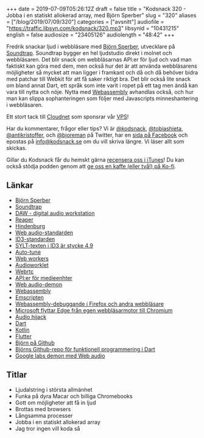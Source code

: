 +++
date = 2019-07-09T05:26:12Z
draft = false
title = "Kodsnack 320 - Jobba i en statiskt allokerad array, med Björn Sperber"
slug = "320"
aliases = ["/blog/2019/07/09/320"]
categories = ["avsnitt"]
audiofile = "https://traffic.libsyn.com/kodsnack/320.mp3"
libsynid = "10431215"
english = false
audiosize = "23405126"
audiolength = "48:42"
+++

Fredrik snackar ljud i webbläsare med [Björn Sperber](https://github.com/spebbe), utvecklare på [Soundtrap](https://www.soundtrap.com/). Soundtrap bygger en hel ljudstudio direkt i molnet och webbläsaren. Det blir snack om webbläsarnas API:er för ljud och vad man faktiskt kan göra med dem, men också hur det är att använda webbläsarens möjligheter så mycket att man ligger i framkant och då och då behöver bidra med patchar till Webkit för att få saker riktigt bra. Det blir också lite snack om bland annat Dart, ett språk som inte varit i ropet på ett tag men ändå kan vara till nytta och nöje. Nytta  med [Webassembly](https://webassembly.org/) avhandlas också, och hur man kan slippa sophanteringen som följer med Javascripts minneshantering i webbläsaren.

Ett stort tack till [Cloudnet](http://www.cloudnet.se) som sponsrar vår [VPS](http://en.wikipedia.org/wiki/Virtual_private_server)!

Har du kommentarer, frågor eller tips? Vi är [@kodsnack](https://www.twitter.com/kodsnack), [@tobiashieta](https://www.twitter.com/tobiashieta), [@antikristoffer](https://www.twitter.com/antikristoffer), och [@bjoreman](https://www.twitter.com/bjoreman) på Twitter, har en [sida på Facebook](https://www.facebook.com/kodsnack) och epostas på [info@kodsnack.se](mailto:info@kodsnack.se) om du vill skriva längre. Vi läser allt som skickas.

Gillar du Kodsnack får du hemskt gärna [recensera oss i iTunes](http://itunes.apple.com/se/podcast/kodsnack/id561631498?l=en)! Du kan också stödja podden genom att <a href="https://ko-fi.com/kodsnack" rel="payment">ge oss en kaffe (eller två!) på Ko-fi</a>.

## Länkar ##
* [Björn Sperber](https://github.com/spebbe)
* [Soundtrap](https://www.soundtrap.com/)
* [DAW - digital audio workstation](https://en.wikipedia.org/wiki/Digital_audio_workstation)
* [Reaper](https://www.reaper.fm/)
* [Hindenburg](https://hindenburg.com/)
* [Web audio-standarden](https://www.w3.org/TR/webaudio/)
* [ID3-standarden](http://id3.org/)
* [SYLT-texten i ID3 är stycke 4.9](http://id3.org/id3v2.4.0-frames)
* [Auto-tune](https://en.wikipedia.org/wiki/Auto-Tune)
* [Web workers](https://developer.mozilla.org/en-US/docs/Web/API/Web_Workers_API)
* [Audioworklet](https://developer.mozilla.org/en-US/docs/Web/API/AudioWorklet)
* [Webrtc](https://developer.mozilla.org/en-US/docs/Glossary/WebRTC)
* [API:er för medieenhter](https://developer.mozilla.org/en-US/docs/Web/API/MediaDevices)
* [Web audio-demon](https://webaudiodemos.appspot.com/)
* [Webassembly](https://webassembly.org/)
* [Emscripten](https://en.wikipedia.org/wiki/Emscripten)
* [Webassembly-debuggande i Firefox och andra webbläsare](http://webassemblycode.com/using-browsers-debug-webassembly/)
* [Microsoft flyttar Edge från egen webbläsarmotor till Chromium](https://en.wikipedia.org/wiki/Microsoft_Edge#Discontinuation_of_EdgeHTML_and_adoption_of_Chromium_%282019%E2%80%93present%29)
* [Audio hijack](https://rogueamoeba.com/audiohijack/)
* [Dart](https://en.wikipedia.org/wiki/Dart_%28programming_language%29)
* [Kotlin](https://en.wikipedia.org/wiki/Kotlin_%28programming_language%29)
* [Flutter](https://flutter.dev/)
* [Björn på Github](https://github.com/spebbe)
* [Björns Github-repo för funktionell programmering i Dart](https://github.com/spebbe/dartz)
* [Google labs demon med Web audio](https://experiments.withgoogle.com/search?q=web%20audio)

## Titlar ##
* Ljudalstring i största allmänhet
* Funka på dyra Macar och billiga Chromebooks
* Gott om möjligheter att få in ljud
* Brottas med browsers
* Långsamma processer
* Jobba i en statiskt allokerad array
* Jag tror ingen vill koda så